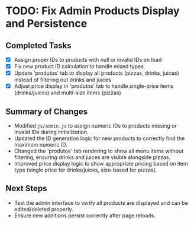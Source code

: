# TODO: Fix Admin Products Display and Persistence

## Completed Tasks
- [x] Assign proper IDs to products with null or invalid IDs on load
- [x] Fix new product ID calculation to handle mixed types
- [x] Update 'produtos' tab to display all products (pizzas, drinks, juices) instead of filtering out drinks and juices
- [x] Adjust price display in 'produtos' tab to handle single-price items (drinks/juices) and multi-size items (pizzas)

## Summary of Changes
- Modified `js/admin.js` to assign numeric IDs to products missing or invalid IDs during initialization.
- Updated the ID generation logic for new products to correctly find the maximum numeric ID.
- Changed the 'produtos' tab rendering to show all menu items without filtering, ensuring drinks and juices are visible alongside pizzas.
- Improved price display logic to show appropriate pricing based on item type (single price for drinks/juices, size-based for pizzas).

## Next Steps
- Test the admin interface to verify all products are displayed and can be edited/deleted properly.
- Ensure new additions persist correctly after page reloads.
